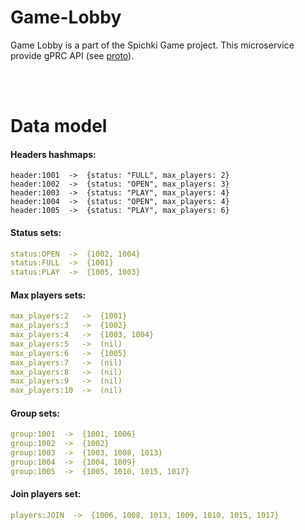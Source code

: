 # Game-Lobby

Game Lobby is a part of the Spichki Game project. This microservice provide gPRC API (see [proto](url)).


<br>
<br>


# Data model


#### Headers hashmaps:
```asciidocs
header:1001  ->  {status: "FULL", max_players: 2}
header:1002  ->  {status: "OPEN", max_players: 3}
header:1003  ->  {status: "PLAY", max_players: 4}
header:1004  ->  {status: "OPEN", max_players: 4}
header:1005  ->  {status: "PLAY", max_players: 6}

```

#### Status sets:
```yaml
status:OPEN  ->  {1002, 1004}
status:FULL  ->  {1001}
status:PLAY  ->  {1005, 1003}

```

#### Max players sets:
```yaml
max_players:2   ->  {1001}
max_players:3   ->  {1002}
max_players:4   ->  {1003, 1004}
max_players:5   ->  (nil)
max_players:6   ->  {1005}
max_players:7   ->  (nil)
max_players:8   ->  (nil)
max_players:9   ->  (nil)
max_players:10  ->  (nil)

```

#### Group sets:
```yaml
group:1001  ->  {1001, 1006}
group:1002  ->  {1002}
group:1003  ->  {1003, 1008, 1013}
group:1004  ->  {1004, 1009}
group:1005  ->  {1005, 1010, 1015, 1017}

```

#### Join players set:
```yaml
players:JOIN  ->  {1006, 1008, 1013, 1009, 1010, 1015, 1017}

```
